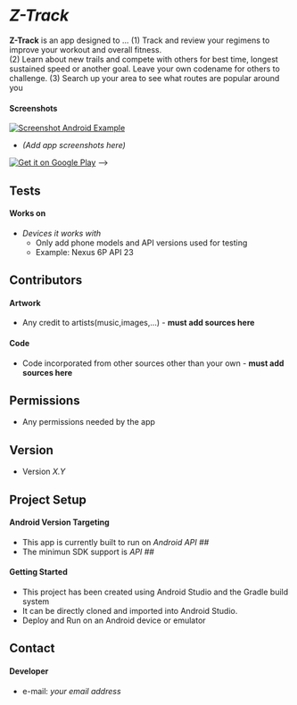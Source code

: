 *Z-Track*
======
**Z-Track** is an app designed to ... 
(1) Track and review your regimens to improve your workout and overall fitness.  
(2) Learn about new trails and compete with others for best time, longest sustained speed or another goal.  Leave your own codename for others to challenge.
(3) Search up your area to see what routes are popular around you

#### Screenshots
[![Screenshot Android Example](https://user-images.githubusercontent.com/7291878/32418145-51215bfe-c232-11e7-83fd-e7b802c1cfec.png)](https://user-images.githubusercontent.com/7291878/32418145-51215bfe-c232-11e7-83fd-e7b802c1cfec.png)
  * *(Add app screenshots here)*

<!-- #### App Stores *(add this section if deploy to Google Play store only)*
<!-- edit this image location -->
[![Get it on Google Play](https://raw.github.com/repat/README-template/master/googleplay.png)](https://play.google.com/store/apps) -->

## Tests
#### Works on
* *Devices it works with* 
  * Only add phone models and API versions used for testing
  * Example: Nexus 6P API 23

## Contributors
#### Artwork
* Any credit to artists(music,images,...) - **must add sources here**

#### Code
* Code incorporated from other sources other than your own - **must add sources here**

## Permissions
* Any permissions needed by the app

## Version 
* Version *X.Y*

## Project Setup
#### Android Version Targeting
* This app is currently built to run on *Android API ##*
* The minimun SDK support is *API ##* 

#### Getting Started
* This project has been created using Android Studio and the Gradle build system 
* It can be directly cloned and imported into Android Studio.
* Deploy and Run on an Android device or emulator

## Contact
#### Developer
* e-mail: *your email address*
